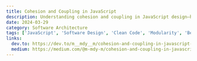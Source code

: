 ```yaml
---
title: Cohesion and Coupling in JavaScript
description: Understanding cohesion and coupling in JavaScript design—how to write modular, maintainable, and decoupled code.
date: 2024-03-29
category: Software Architecture
tags: ['JavaScript', 'Software Design', 'Clean Code', 'Modularity', 'Best Practices']
links:
  dev.to: https://dev.to/m__mdy__m/cohesion-and-coupling-in-javascript-2efg
  medium: https://medium.com/@m-mdy-m/cohesion-and-coupling-in-javascript-0318f56d7ff2
---
```

